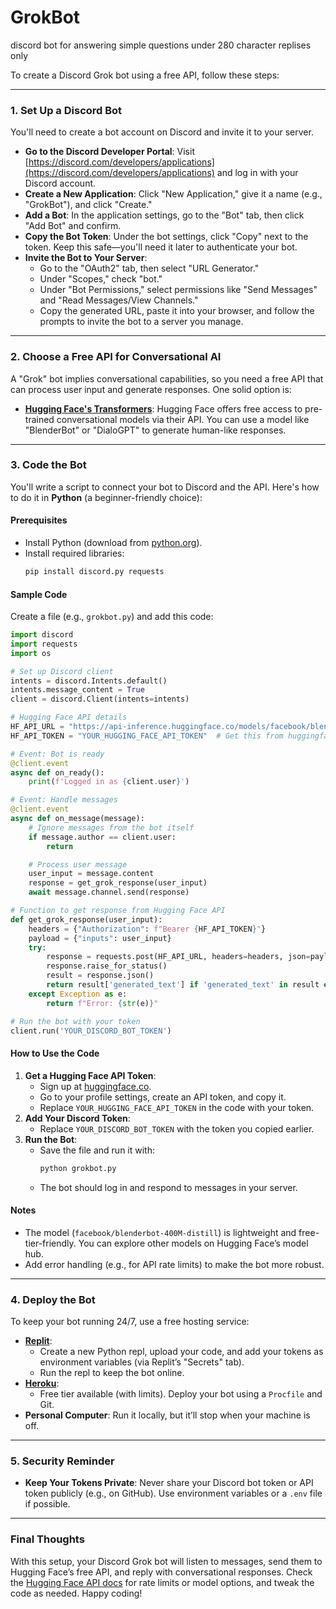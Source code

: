 # GrokBot
discord bot for answering simple questions under 280 character replises only


To create a Discord Grok bot using a free API, follow these steps:

---

### 1. Set Up a Discord Bot
You'll need to create a bot account on Discord and invite it to your server.

- **Go to the Discord Developer Portal**: Visit [https://discord.com/developers/applications](https://discord.com/developers/applications) and log in with your Discord account.
- **Create a New Application**: Click "New Application," give it a name (e.g., "GrokBot"), and click "Create."
- **Add a Bot**: In the application settings, go to the "Bot" tab, then click "Add Bot" and confirm.
- **Copy the Bot Token**: Under the bot settings, click "Copy" next to the token. Keep this safe—you'll need it later to authenticate your bot.
- **Invite the Bot to Your Server**:
  - Go to the "OAuth2" tab, then select "URL Generator."
  - Under "Scopes," check "bot."
  - Under "Bot Permissions," select permissions like "Send Messages" and "Read Messages/View Channels."
  - Copy the generated URL, paste it into your browser, and follow the prompts to invite the bot to a server you manage.

---

### 2. Choose a Free API for Conversational AI
A "Grok" bot implies conversational capabilities, so you need a free API that can process user input and generate responses. One solid option is:

- **[Hugging Face's Transformers](https://huggingface.co/models?pipeline_tag=conversational)**: Hugging Face offers free access to pre-trained conversational models via their API. You can use a model like "BlenderBot" or "DialoGPT" to generate human-like responses.

---

### 3. Code the Bot
You'll write a script to connect your bot to Discord and the API. Here's how to do it in **Python** (a beginner-friendly choice):

#### Prerequisites
- Install Python (download from [python.org](https://www.python.org/)).
- Install required libraries:
  ```bash
  pip install discord.py requests
  ```

#### Sample Code
Create a file (e.g., `grokbot.py`) and add this code:

```python
import discord
import requests
import os

# Set up Discord client
intents = discord.Intents.default()
intents.message_content = True
client = discord.Client(intents=intents)

# Hugging Face API details
HF_API_URL = "https://api-inference.huggingface.co/models/facebook/blenderbot-400M-distill"
HF_API_TOKEN = "YOUR_HUGGING_FACE_API_TOKEN"  # Get this from huggingface.co (free tier available)

# Event: Bot is ready
@client.event
async def on_ready():
    print(f'Logged in as {client.user}')

# Event: Handle messages
@client.event
async def on_message(message):
    # Ignore messages from the bot itself
    if message.author == client.user:
        return

    # Process user message
    user_input = message.content
    response = get_grok_response(user_input)
    await message.channel.send(response)

# Function to get response from Hugging Face API
def get_grok_response(user_input):
    headers = {"Authorization": f"Bearer {HF_API_TOKEN}"}
    payload = {"inputs": user_input}
    try:
        response = requests.post(HF_API_URL, headers=headers, json=payload)
        response.raise_for_status()
        result = response.json()
        return result['generated_text'] if 'generated_text' in result else "Sorry, I couldn't generate a response."
    except Exception as e:
        return f"Error: {str(e)}"

# Run the bot with your token
client.run('YOUR_DISCORD_BOT_TOKEN')
```

#### How to Use the Code
1. **Get a Hugging Face API Token**:
   - Sign up at [huggingface.co](https://huggingface.co/).
   - Go to your profile settings, create an API token, and copy it.
   - Replace `YOUR_HUGGING_FACE_API_TOKEN` in the code with your token.
2. **Add Your Discord Token**:
   - Replace `YOUR_DISCORD_BOT_TOKEN` with the token you copied earlier.
3. **Run the Bot**:
   - Save the file and run it with:
     ```bash
     python grokbot.py
     ```
   - The bot should log in and respond to messages in your server.

#### Notes
- The model (`facebook/blenderbot-400M-distill`) is lightweight and free-tier-friendly. You can explore other models on Hugging Face’s model hub.
- Add error handling (e.g., for API rate limits) to make the bot more robust.

---

### 4. Deploy the Bot
To keep your bot running 24/7, use a free hosting service:

- **[Replit](https://replit.com/)**:
  - Create a new Python repl, upload your code, and add your tokens as environment variables (via Replit’s "Secrets" tab).
  - Run the repl to keep the bot online.
- **[Heroku](https://www.heroku.com/)**:
  - Free tier available (with limits). Deploy your bot using a `Procfile` and Git.
- **Personal Computer**: Run it locally, but it’ll stop when your machine is off.

---

### 5. Security Reminder
- **Keep Your Tokens Private**: Never share your Discord bot token or API token publicly (e.g., on GitHub). Use environment variables or a `.env` file if possible.

---

### Final Thoughts
With this setup, your Discord Grok bot will listen to messages, send them to Hugging Face’s free API, and reply with conversational responses. Check the [Hugging Face API docs](https://huggingface.co/docs/api-inference) for rate limits or model options, and tweak the code as needed. Happy coding!
